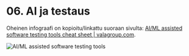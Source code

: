  # 06. AI ja testaus

Oheinen infograafi on kopioitu/linkattu suoraan sivulta: [AI/ML assisted software testing tools cheat sheet | valagroup.com](https://www.valagroup.com/blog/ai-ml-assisted-software-testing-tools-cheat-sheet/).

![AI/ML assisted software testing tools](https://www.valagroup.com/wp-content/uploads/2024/03/AI-tools-infographic-1-819x2048.png)
